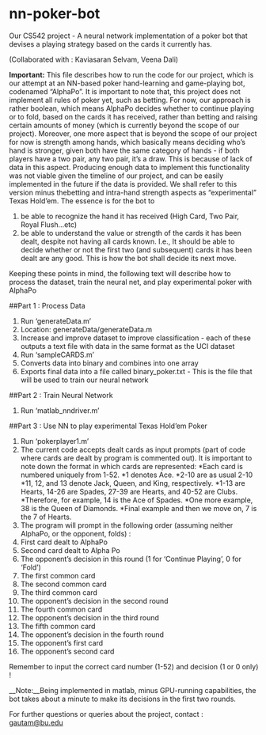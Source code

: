 # nn-poker-bot
Our CS542 project - A neural network implementation of a poker bot that devises a playing strategy based on the cards it currently has. 

(Collaborated with : Kaviasaran Selvam, Veena Dali)


__Important:__ This file describes how to run the code for our project, which is our attempt at an NN-based poker hand-learning and game-playing bot, codenamed “AlphaPo”. It is important to note that, this project does not implement all rules of poker yet, such as betting. For now, our approach is rather boolean, which means AlphaPo decides whether to continue playing or to fold, based on the cards it has received, rather than betting and raising certain amounts of money (which is currently beyond the scope of our project). Moreover, one more aspect that is beyond the scope of our project for now is strength among hands, which basically means deciding who’s hand is stronger, given both have the same category of hands - if both players have a two pair, any two pair, it’s a draw. This is because of lack of data in this aspect. Producing enough data to implement this functionality was not viable given the timeline of our project, and can be easily implemented in the future if the data is provided. We shall refer to this version minus thebetting and intra-hand strength aspects as “experimental” Texas Hold’em. The essence is for the bot to
1. be able to recognize the hand it has received (High Card, Two Pair, Royal Flush…etc)
2. be able to understand the value or strength of the cards it has been dealt, despite not having all cards known. I.e., It should be able to decide whether or not the first two (and subsequent) cards it has been dealt are any good. This is how the bot shall decide its next move.

Keeping these points in mind, the following text will describe how to process the dataset, train the neural net, and play experimental poker with AlphaPo


##Part 1 : Process Data

1. Run ‘generateData.m’
  1. Location: generateData/generateData.m
  2. Increase and improve dataset to improve classification - each of these outputs a text file with data in the same format as the UCI dataset
2. Run ‘sampleCARDS.m’
  1. Converts data into binary and combines into one array
  2. Exports final data into a file called binary_poker.txt - This is the file that will be used to train our neural network



##Part 2 : Train Neural Network

1. Run ‘matlab_nndriver.m’



##Part 3 : Use NN to play experimental Texas Hold’em Poker

1. Run ‘pokerplayer1.m’
2. The current code accepts dealt cards as input prompts (part of code where cards are dealt by program is commented out). It is important to note down the format in which cards are represented: 
  *Each card is numbered uniquely from 1-52.
  *1 denotes Ace.
  *2-10 are as usual 2-10
  *11, 12, and 13 denote Jack, Queen, and King, respectively.
  *1-13 are Hearts, 14-26 are Spades, 27-39 are Hearts, and 40-52 are Clubs.
  *Therefore, for example, 14 is the Ace of Spades.
  *One more example, 38 is the Queen of Diamonds.
  *Final example and then we move on, 7 is the 7 of Hearts.
3. The program will prompt in the following order (assuming neither AlphaPo, or the opponent, folds) :
  1. First card dealt to AlphaPo
  2. Second card dealt to Alpha Po
  3. The opponent’s decision in this round (1 for ‘Continue Playing’, 0 for ‘Fold’)
  4. The first common card
  5. The second common card
  6. The third common card
  7. The opponent’s decision in the second round
  8. The fourth common card
  9. The opponent’s decision in the third round
  10. The fifth common card
  11. The opponent’s decision in the fourth round
  12. The opponent’s first card
  13. The opponent’s second card
  
Remember to input the correct card number (1-52) and decision (1 or 0 only) !


__Note:__Being implemented in matlab, minus GPU-running capabilities, the bot takes about
a minute to make its decisions in the first two rounds.

For further questions or queries about the project, contact : gautam@bu.edu
